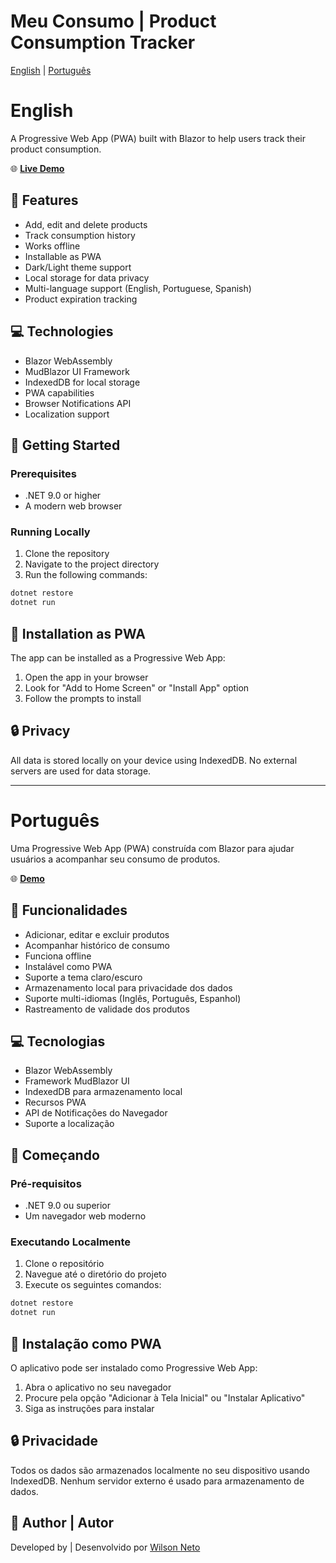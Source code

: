 # Meu Consumo | Product Consumption Tracker

[English](#english) | [Português](#português)

# English

A Progressive Web App (PWA) built with Blazor to help users track their product consumption.

🌐 **[Live Demo](https://www.meu-consumo.willgomes.com.br/)**

## 🚀 Features

- Add, edit and delete products
- Track consumption history
- Works offline
- Installable as PWA
- Dark/Light theme support
- Local storage for data privacy
- Multi-language support (English, Portuguese, Spanish)
- Product expiration tracking

## 💻 Technologies

- Blazor WebAssembly
- MudBlazor UI Framework
- IndexedDB for local storage
- PWA capabilities
- Browser Notifications API
- Localization support

## 🌟 Getting Started

### Prerequisites

- .NET 9.0 or higher
- A modern web browser

### Running Locally

1. Clone the repository
2. Navigate to the project directory
3. Run the following commands:

```sh
dotnet restore
dotnet run
```

## 📱 Installation as PWA

The app can be installed as a Progressive Web App:
1. Open the app in your browser
2. Look for "Add to Home Screen" or "Install App" option
3. Follow the prompts to install

## 🔒 Privacy

All data is stored locally on your device using IndexedDB. No external servers are used for data storage.

---

# Português

Uma Progressive Web App (PWA) construída com Blazor para ajudar usuários a acompanhar seu consumo de produtos.

🌐 **[Demo](https://www.meu-consumo.willgomes.com.br/)**

## 🚀 Funcionalidades

- Adicionar, editar e excluir produtos
- Acompanhar histórico de consumo
- Funciona offline
- Instalável como PWA
- Suporte a tema claro/escuro
- Armazenamento local para privacidade dos dados
- Suporte multi-idiomas (Inglês, Português, Espanhol)
- Rastreamento de validade dos produtos

## 💻 Tecnologias

- Blazor WebAssembly
- Framework MudBlazor UI
- IndexedDB para armazenamento local
- Recursos PWA
- API de Notificações do Navegador
- Suporte a localização

## 🌟 Começando

### Pré-requisitos

- .NET 9.0 ou superior
- Um navegador web moderno

### Executando Localmente

1. Clone o repositório
2. Navegue até o diretório do projeto
3. Execute os seguintes comandos:

```sh
dotnet restore
dotnet run
```

## 📱 Instalação como PWA

O aplicativo pode ser instalado como Progressive Web App:
1. Abra o aplicativo no seu navegador
2. Procure pela opção "Adicionar à Tela Inicial" ou "Instalar Aplicativo"
3. Siga as instruções para instalar

## 🔒 Privacidade

Todos os dados são armazenados localmente no seu dispositivo usando IndexedDB. Nenhum servidor externo é usado para armazenamento de dados.

## 👤 Author | Autor

Developed by | Desenvolvido por [Wilson Neto](https://www.willgomes.com.br)

